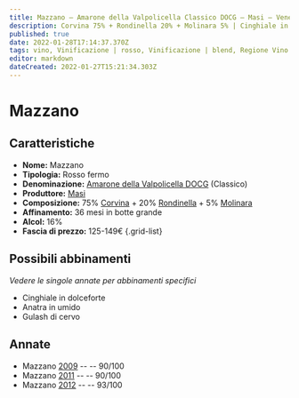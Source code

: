 ```yaml
---
title: Mazzano – Amarone della Valpolicella Classico DOCG – Masi – Veneto (IT) – 125-149€ – 4★-5★
description: Corvina 75% + Rondinella 20% + Molinara 5% | Cinghiale in dolceforte – Anatra in umido – Gulash di cervo
published: true
date: 2022-01-28T17:14:37.370Z
tags: vino, Vinificazione | rosso, Vinificazione | blend, Regione Vino | Veneto (IT), Vinificazione | fermo, Prezzi | 125-149€, corvina, rondinella, Alimento | anatra, Cottura | in umido, molinara, Cinghiale in dolceforte, Gulash di cervo
editor: markdown
dateCreated: 2022-01-27T15:21:34.303Z
---
```


# Mazzano

## Caratteristiche
- **Nome:** <span class="nome">Mazzano</span>
- **Tipologia:** Rosso fermo
- **Denominazione:** <span class="denominazione">[Amarone della Valpolicella DOCG](/denominazioni/Italia/Veneto/DOCG/Amarone-della-Valpolicella) (Classico)</span>
- **Produttore:** <span class="cantina">[Masi](/produttori/Italia/Veneto/Masi)</span> 
- **Composizione:** 75% [Corvina](/vitigni/Italia/bacca-nera/corvina) + 20% [Rondinella](/vitigni/Italia/bacca-nera/rondinella) + 5% [Molinara](/vitigni/Italia/bacca-nera/molinara)
- **Affinamento:** 36 mesi in botte grande 
- **Alcol:** 16%
- **Fascia di prezzo:** 125-149€
{.grid-list}




## Possibili abbinamenti
*Vedere le singole annate per abbinamenti specifici*

- Cinghiale in dolceforte
- Anatra in umido 
- Gulash di cervo

## Annate
- Mazzano [2009](vini/Italia/Veneto/Masi/Mazzano/2009) -- <span class="star-4"></span> -- 90/100
- Mazzano [2011](vini/Italia/Veneto/Masi/Mazzano/2011) -- <span class="star-4"></span> -- 90/100
- Mazzano [2012](vini/Italia/Veneto/Masi/Mazzano/2012) -- <span class="star-5"></span> -- 93/100



